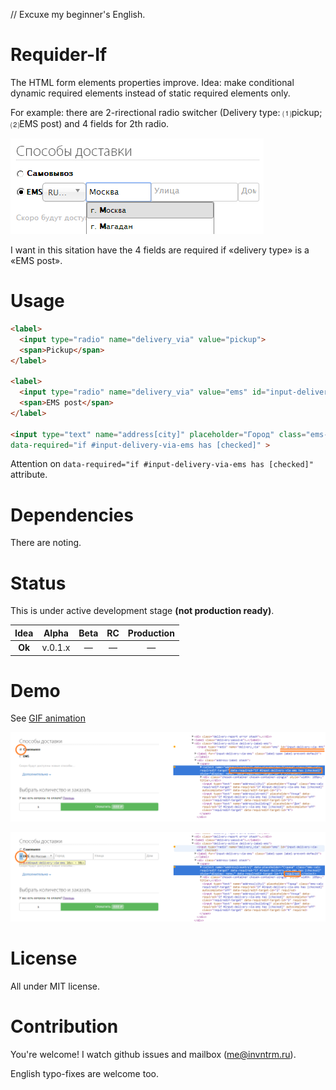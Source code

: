 // Excuxe my beginner's English.

# Requider-If

The HTML form elements properties improve.
Idea: make conditional dynamic required elements instead of static required elements only.

For example: there are 2-rirectional radio switcher (Delivery type: ⑴pickup; ⑵EMS post) and 4 fields for 2th radio.

![Form example](/required-if-example.png)

I want in this sitation have the 4 fields are required if «delivery type» is a «EMS post».

# Usage

```html
<label>
  <input type="radio" name="delivery_via" value="pickup">
  <span>Pickup</span>
</label>

<label>
  <input type="radio" name="delivery_via" value="ems" id="input-delivery-via-ems" checked>
  <span>EMS post</span>
</label>

<input type="text" name="address[city]" placeholder="Город" class="ems-calc"
data-required="if #input-delivery-via-ems has [checked]" >
```

Attention on `data-required="if #input-delivery-via-ems has [checked]"` attribute.

# Dependencies

There are noting.
<!--* [a-x-/object-assign](https://github.com/a-x-/object-assign) — ES6 Object.assign for browsers (fork).-->

# Status

This is under active development stage **(not production ready)**.

| **Idea** | Alpha | Beta | RC | Production |
|:--------:|:-----:|:----:|:--:|:----------:|
|  **Ok**  |v.0.1.x|  —   |  — |      —     |


# Demo
See [GIF animation](/demo.gif)

![Step 1](/demo-step1.png)

![Step 2](/demo-step2.png)


# License

All under MIT license.

# Contribution

You're welcome!
I watch github issues and mailbox (me@invntrm.ru).

English typo-fixes are welcome too.
